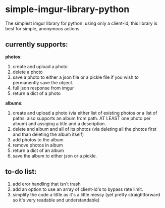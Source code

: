 # simple-imgur-library-python
The simplest imgur library for python.
using only a client-id, this library is best for simple, anonymous actions.

currently supports:
--
**photos**:
1. create and upload a photo
2. delete a photo
3. save a photo to either a json file or a pickle file if you wish to permanently save the object.
4. full json response from imgur
5. return a dict of a photo


**albums**:
1. create and upload a photo (via either list of existing photos or a list of paths. also supports an album from path. AT LEAST one photo per album) and assiging a title and a description.
2. delete and album and all of its photos (via deleting all the photos first and than deleting the album itself)
3. add photos to the album
4. remove photos in album
5. return a dict of an album
6. save the album to either json or a pickle.


to-do list:
--
1. add eror handling that isn't trash
2. add an option to use an array of client-id's to bypass rate limit.
3. simplify the code a little as it's a little messy (yet pretty straightforward so it's very readable and understandable)
